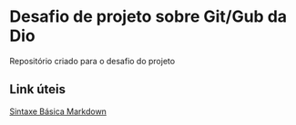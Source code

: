 # Desafio de projeto sobre Git/Gub da Dio
Repositório criado para o desafio do projeto

## Link úteis
[Sintaxe Básica Markdown](https://www.markdownguide.org/basic-syntax/)
